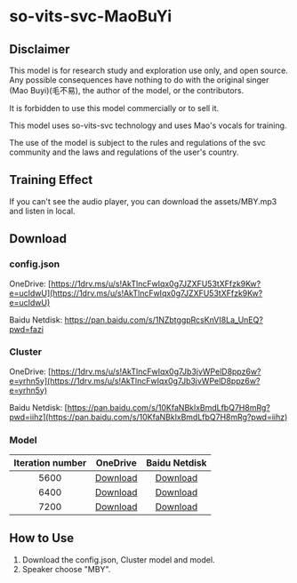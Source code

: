 # so-vits-svc-MaoBuYi

## Disclaimer

This model is for research study and exploration use only, and open source. Any possible consequences have nothing to do with the original singer (Mao Buyi)(毛不易), the author of the model, or the contributors.

It is forbidden to use this model commercially or to sell it.

This model uses so-vits-svc technology and uses Mao's vocals for training.

The use of the model is subject to the rules and regulations of the svc community and the laws and regulations of the user's country.

## Training Effect

<audio src="D:\project\so-vits-svc-MaoBuYi\asssets\MBY.mp3"></audio>

If you can't see the audio player, you can download the assets/MBY.mp3 and listen in local.

## Download

### config.json

OneDrive: [https://1drv.ms/u/s!AkTlncFwIqx0g7JZXFU53tXFfzk9Kw?e=ucIdwU](https://1drv.ms/u/s!AkTlncFwIqx0g7JZXFU53tXFfzk9Kw?e=ucIdwU)

Baidu Netdisk: [https://pan.baidu.com/s/1NZbtggpRcsKnVI8La_UnEQ?pwd=fazi ](https://pan.baidu.com/s/1NZbtggpRcsKnVI8La_UnEQ?pwd=fazi)

### Cluster

OneDrive: [https://1drv.ms/u/s!AkTlncFwIqx0g7Jb3jvWPelD8ppz6w?e=yrhn5y](https://1drv.ms/u/s!AkTlncFwIqx0g7Jb3jvWPelD8ppz6w?e=yrhn5y)

Baidu Netdisk: [https://pan.baidu.com/s/10KfaNBklxBmdLfbQ7H8mRg?pwd=iihz](https://pan.baidu.com/s/10KfaNBklxBmdLfbQ7H8mRg?pwd=iihz)

### Model

| Iteration number | OneDrive | Baidu Netdisk |
| :------: | :------: | :------: |
| 5600     | [Download](https://1drv.ms/u/s!AkTlncFwIqx0g7Ja18hwj85R4-q3OA?e=tzPsGo) |[Download](https://pan.baidu.com/s/1XXd9Px5P6Z0Le9RT2qZVIQ?pwd=r82q)|
| 6400  | [Download](https://1drv.ms/u/s!AkTlncFwIqx0g7Jd1898YQIqaY_8aA?e=ucXull) |[Download](https://pan.baidu.com/s/19qusAHckW-EIosllcwZZAg?pwd=dccv)|
| 7200   | [Download](https://1drv.ms/u/s!AkTlncFwIqx0g7JcKu9xZ5H9qv_fUQ?e=5zcM9U) |[Download](https://pan.baidu.com/s/12aTx__x3dgiADZM5m4__1w?pwd=fd1s)|

## How to Use

1. Download the config.json, Cluster model and model.
2. Speaker choose "MBY". 

